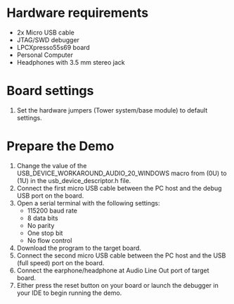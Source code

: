 Hardware requirements
=====================
- 2x Micro USB cable
- JTAG/SWD debugger
- LPCXpresso55s69 board
- Personal Computer
- Headphones with 3.5 mm stereo jack

Board settings
==============
1. Set the hardware jumpers (Tower system/base module) to default settings.

Prepare the Demo
================
1. Change the value of the USB_DEVICE_WORKAROUND_AUDIO_20_WINDOWS macro from (0U) to (1U) in
   the usb_device_descriptor.h file.
2. Connect the first micro USB cable between the PC host and the debug USB port on the board.
3. Open a serial terminal with the following settings:
    - 115200 baud rate
    - 8 data bits
    - No parity
    - One stop bit
    - No flow control
4. Download the program to the target board.
5. Connect the second micro USB cable between the PC host and the USB (full speed) port on the
   board.
6. Connect the earphone/headphone at Audio Line Out port of target board.
7. Either press the reset button on your board or launch the debugger in your IDE to begin
   running the demo.

